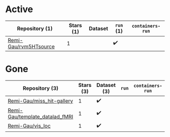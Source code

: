 # Active
| Repository (1) | Stars (1) | Dataset | `run` (1) | `containers-run` |
| --- | --- | --- | --- | --- |
| [Remi-Gau/rvm5HTsource](https://github.com/Remi-Gau/rvm5HTsource) | 1 |  | :heavy_check_mark: |  |

# Gone
| Repository (3) | Stars (3) | Dataset (3) | `run` | `containers-run` |
| --- | --- | --- | --- | --- |
| [Remi-Gau/miss_hit-gallery](https://github.com/Remi-Gau/miss_hit-gallery) | 1 | :heavy_check_mark: |  |  |
| [Remi-Gau/template_datalad_fMRI](https://github.com/Remi-Gau/template_datalad_fMRI) | 1 | :heavy_check_mark: |  |  |
| [Remi-Gau/vis_loc](https://github.com/Remi-Gau/vis_loc) | 1 | :heavy_check_mark: |  |  |
